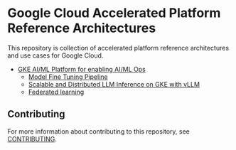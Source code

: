 # Google Cloud Accelerated Platform Reference Architectures

This repository is collection of accelerated platform reference architectures and use cases for Google Cloud.

- [GKE AI/ML Platform for enabling AI/ML Ops](/docs/platforms/gke-aiml/README.md)
  - [Model Fine Tuning Pipeline](/docs/use-cases/model-fine-tuning-pipeline/README.md)
  - [Scalable and Distributed LLM Inference on GKE with vLLM](/docs/use-cases/inferencing/README.md)
  - [Federated learning](/docs/use-cases/federated-learning/README.md)

## Contributing

For more information about contributing to this repository, see [CONTRIBUTING](/CONTRIBUTING.md).
